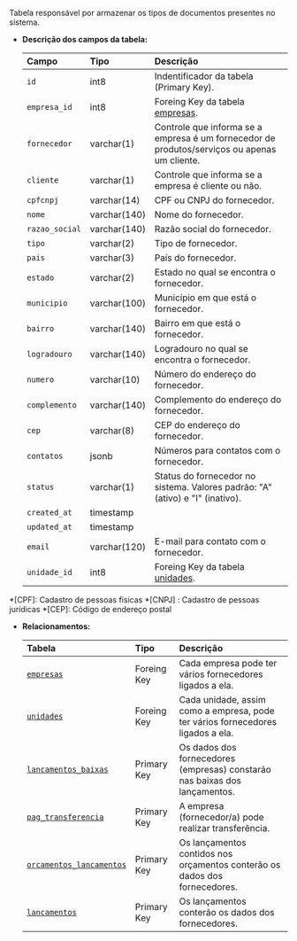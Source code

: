 Tabela responsável por armazenar os tipos de documentos presentes no sistema.

- **Descrição dos campos da tabela:**

  | Campo          | Tipo         | Descrição                                                                                    |
  | :------------- | :----------- | :------------------------------------------------------------------------------------------- |
  | `id`           | int8         | Indentificador da tabela (Primary Key).                                                      |
  | `empresa_id`   | int8         | Foreing Key da tabela [empresas](#empresas).                                                 |
  | `fornecedor`   | varchar(1)   | Controle que informa se a empresa é um fornecedor de produtos/serviços ou apenas um cliente. |
  | `cliente`      | varchar(1)   | Controle que informa se a empresa é cliente ou não.                                          |
  | `cpfcnpj`      | varchar(14)  | CPF ou CNPJ do fornecedor.                                                                   |
  | `nome`         | varchar(140) | Nome do fornecedor.                                                                          |
  | `razao_social` | varchar(140) | Razão social do fornecedor.                                                                  |
  | `tipo`         | varchar(2)   | Tipo de fornecedor.                                                                          |
  | `pais`         | varchar(3)   | País do fornecedor.                                                                          |
  | `estado`       | varchar(2)   | Estado no qual se encontra o fornecedor.                                                     |
  | `municipio`    | varchar(100) | Município em que está o fornecedor.                                                          |
  | `bairro`       | varchar(140) | Bairro em que está o fornecedor.                                                             |
  | `logradouro`   | varchar(140) | Logradouro no qual se encontra o fornecedor.                                                 |
  | `numero`       | varchar(10)  | Número do endereço do fornecedor.                                                            |
  | `complemento`  | varchar(140) | Complemento do endereço do fornecedor.                                                       |
  | `cep`          | varchar(8)   | CEP do endereço do fornecedor.                                                               |
  | `contatos`     | jsonb        | Números para contatos com o fornecedor.                                                      |
  | `status`       | varchar(1)   | Status do fornecedor no sistema. Valores padrão: "A" (ativo) e "I" (inativo).                |
  | `created_at`   | timestamp    |                                                                                              |
  | `updated_at`   | timestamp    |                                                                                              |
  | `email`        | varchar(120) | E-mail para contato com o fornecedor.                                                        |
  | `unidade_id`   | int8         | Foreing Key da tabela [unidades](#unidades).                                                 |

*[CPF]: Cadastro de pessoas físicas
*[CNPJ] : Cadastro de pessoas jurídicas
*[CEP]: Código de endereço postal

- **Relacionamentos:**

  | Tabela                                              | Tipo        | Descrição                                                                       |
  | :-------------------------------------------------- | :---------- | :------------------------------------------------------------------------------ |
  | [`empresas`](#empresas)                             | Foreing Key | Cada empresa pode ter vários fornecedores ligados a ela.                        |
  | [`unidades`](#unidades)                             | Foreing Key | Cada unidade, assim como a empresa, pode ter vários fornecedores ligados a ela. |
  | [`lancamentos_baixas`](#lancamentos_baixas)         | Primary Key | Os dados dos fornecedores (empresas) constarão nas baixas dos lançamentos.      |
  | [`pag_transferencia`](#pag_transferencias)          | Primary Key | A empresa (fornecedor/a) pode realizar transferência.                           |
  | [`orcamentos_lancamentos`](#orcamentos_lancamentos) | Primary Key | Os lançamentos contidos nos orçamentos conterão os dados dos fornecedores.      |
  | [`lancamentos`](#lancamentos)                       | Primary Key | Os lançamentos conterão os dados dos fornecedores.                              |